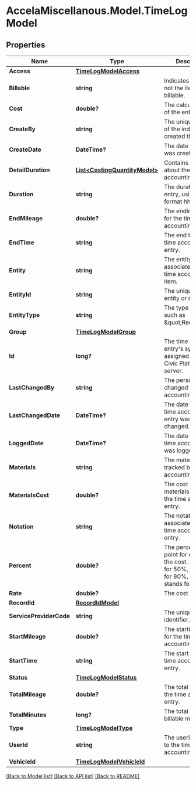 # AccelaMiscellanous.Model.TimeLogModel
## Properties

Name | Type | Description | Notes
------------ | ------------- | ------------- | -------------
**Access** | [**TimeLogModelAccess**](TimeLogModelAccess.md) |  | [optional] 
**Billable** | **string** | Indicates whether or not the item is billable. | [optional] 
**Cost** | **double?** | The calculated cost of the entry. | [optional] 
**CreateBy** | **string** | The unique user id of the individual that created this entry. | [optional] 
**CreateDate** | **DateTime?** |  The date the entry was created. | [optional] 
**DetailDuration** | [**List&lt;CostingQuantityModel&gt;**](CostingQuantityModel.md) | Contains details about the time accounting duration. | [optional] 
**Duration** | **string** | The duration of the entry, using the format hh:mm. | [optional] 
**EndMileage** | **double?** | The ending mileage for the time accounting item. | [optional] 
**EndTime** | **string** | The end time for the time accounting entry. | [optional] 
**Entity** | **string** | The entity associated with the time accounting item. | [optional] 
**EntityId** | **string** | The unique ID of the entity or record. | [optional] 
**EntityType** | **string** | The type of entity, such as \&quot;Record\&quot;. | [optional] 
**Group** | [**TimeLogModelGroup**](TimeLogModelGroup.md) |  | [optional] 
**Id** | **long?** | The time accounting entry&#39;s system id assigned by the Civic Platform server. | [optional] 
**LastChangedBy** | **string** | The person who last changed the time accounting entry. | [optional] 
**LastChangedDate** | **DateTime?** | The date when the time accounting entry was last changed. | [optional] 
**LoggedDate** | **DateTime?** | The date when the time accounting was logged. | [optional] 
**Materials** | **string** | The materials tracked by the time accounting entry. | [optional] 
**MaterialsCost** | **double?** | The cost of materials tracked by the time accounting entry. | [optional] 
**Notation** | **string** | The notation associated with the time accounting entry. | [optional] 
**Percent** | **double?** | The percentage point for calculating the cost. 50 stands for 50%, 80 stands for 80%, and 150 stands for 150%. | [optional] 
**Rate** | **double?** | The cost rate. | [optional] 
**RecordId** | [**RecordIdModel**](RecordIdModel.md) |  | [optional] 
**ServiceProviderCode** | **string** | The unique agency identifier. | [optional] 
**StartMileage** | **double?** | The starting mileage for the time accounting entry. | [optional] 
**StartTime** | **string** | The start time of the time accounting entry. | [optional] 
**Status** | [**TimeLogModelStatus**](TimeLogModelStatus.md) |  | [optional] 
**TotalMileage** | **double?** | The total mileage for the time accounting entry. | [optional] 
**TotalMinutes** | **long?** | The total number of billable minutes. | [optional] 
**Type** | [**TimeLogModelType**](TimeLogModelType.md) |  | [optional] 
**UserId** | **string** | The userid assigned to the time accounting entry. | [optional] 
**VehicleId** | [**TimeLogModelVehicleId**](TimeLogModelVehicleId.md) |  | [optional] 

[[Back to Model list]](../README.md#documentation-for-models) [[Back to API list]](../README.md#documentation-for-api-endpoints) [[Back to README]](../README.md)

